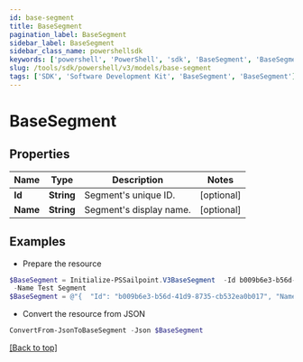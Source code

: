 ```yaml
---
id: base-segment
title: BaseSegment
pagination_label: BaseSegment
sidebar_label: BaseSegment
sidebar_class_name: powershellsdk
keywords: ['powershell', 'PowerShell', 'sdk', 'BaseSegment', 'BaseSegment'] 
slug: /tools/sdk/powershell/v3/models/base-segment
tags: ['SDK', 'Software Development Kit', 'BaseSegment', 'BaseSegment']
---
```



# BaseSegment

## Properties

Name | Type | Description | Notes
------------ | ------------- | ------------- | -------------
**Id** | **String** | Segment's unique ID. | [optional] 
**Name** | **String** | Segment's display name. | [optional] 

## Examples

- Prepare the resource
```powershell
$BaseSegment = Initialize-PSSailpoint.V3BaseSegment  -Id b009b6e3-b56d-41d9-8735-cb532ea0b017 `
 -Name Test Segment
$BaseSegment = @"{  "Id": "b009b6e3-b56d-41d9-8735-cb532ea0b017", "Name": "Test Segment" }"@
```

- Convert the resource from JSON
```powershell
ConvertFrom-JsonToBaseSegment -Json $BaseSegment
```


[[Back to top]](#) 

